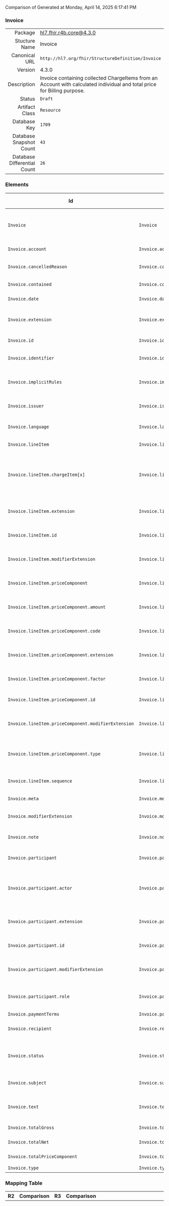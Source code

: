 Comparison of 
Generated at Monday, April 14, 2025 6:17:41 PM

### Invoice

|      |     |
| ---: | --- |
| Package | hl7.fhir.r4b.core@4.3.0 |
| Stucture Name | Invoice |
| Canonical URL | `http://hl7.org/fhir/StructureDefinition/Invoice` |
| Version | 4.3.0 |
| Description | Invoice containing collected ChargeItems from an Account with calculated individual and total price for Billing purpose. |
| Status | `Draft` |
| Artifact Class | `Resource` |
| Database Key | `1709` |
| Database Snapshot Count | `43` |
| Database Differential Count | `26` |

### Elements

| Id | Path | Name | Base Path | Short | Cardinality | Collated Type | Binding Strength | Binding Value Set |
| -- | ---- | ---- | --------- | ----- | ----------- | ------------- | ---------------- | ----------------- |
| `Invoice` | `Invoice` | `Invoice` | Invoice | Invoice containing ChargeItems from an Account | 0..* | Invoice |  |  |
| `Invoice.account` | `Invoice.account` | `account` | Invoice.account | Account that is being balanced | 0..1 | Reference(http://hl7.org/fhir/StructureDefinition/Account) |  |  |
| `Invoice.cancelledReason` | `Invoice.cancelledReason` | `cancelledReason` | Invoice.cancelledReason | Reason for cancellation of this Invoice | 0..1 | string |  |  |
| `Invoice.contained` | `Invoice.contained` | `contained` | DomainResource.contained | Contained, inline Resources | 0..* | Resource |  |  |
| `Invoice.date` | `Invoice.date` | `date` | Invoice.date | Invoice date / posting date | 0..1 | dateTime |  |  |
| `Invoice.extension` | `Invoice.extension` | `extension` | DomainResource.extension | Additional content defined by implementations | 0..* | Extension |  |  |
| `Invoice.id` | `Invoice.id` | `id` | Resource.id | Logical id of this artifact | 0..1 | id |  |  |
| `Invoice.identifier` | `Invoice.identifier` | `identifier` | Invoice.identifier | Business Identifier for item | 0..* | Identifier |  |  |
| `Invoice.implicitRules` | `Invoice.implicitRules` | `implicitRules` | Resource.implicitRules | A set of rules under which this content was created | 0..1 | uri |  |  |
| `Invoice.issuer` | `Invoice.issuer` | `issuer` | Invoice.issuer | Issuing Organization of Invoice | 0..1 | Reference(http://hl7.org/fhir/StructureDefinition/Organization) |  |  |
| `Invoice.language` | `Invoice.language` | `language` | Resource.language | Language of the resource content | 0..1 | code | `Required` | `http://hl7.org/fhir/ValueSet/all-languages` |
| `Invoice.lineItem` | `Invoice.lineItem` | `lineItem` | Invoice.lineItem | Line items of this Invoice | 0..* | BackboneElement |  |  |
| `Invoice.lineItem.chargeItem[x]` | `Invoice.lineItem.chargeItem[x]` | `chargeItem[x]` | Invoice.lineItem.chargeItem[x] | Reference to ChargeItem containing details of this line item or an inline billing code | 1..1 | CodeableConcept, Reference(http://hl7.org/fhir/StructureDefinition/ChargeItem) |  |  |
| `Invoice.lineItem.extension` | `Invoice.lineItem.extension` | `extension` | Element.extension | Additional content defined by implementations | 0..* | Extension |  |  |
| `Invoice.lineItem.id` | `Invoice.lineItem.id` | `id` | Element.id | Unique id for inter-element referencing | 0..1 | id |  |  |
| `Invoice.lineItem.modifierExtension` | `Invoice.lineItem.modifierExtension` | `modifierExtension` | BackboneElement.modifierExtension | Extensions that cannot be ignored even if unrecognized | 0..* | Extension |  |  |
| `Invoice.lineItem.priceComponent` | `Invoice.lineItem.priceComponent` | `priceComponent` | Invoice.lineItem.priceComponent | Components of total line item price | 0..* | BackboneElement |  |  |
| `Invoice.lineItem.priceComponent.amount` | `Invoice.lineItem.priceComponent.amount` | `amount` | Invoice.lineItem.priceComponent.amount | Monetary amount associated with this component | 0..1 | Money |  |  |
| `Invoice.lineItem.priceComponent.code` | `Invoice.lineItem.priceComponent.code` | `code` | Invoice.lineItem.priceComponent.code | Code identifying the specific component | 0..1 | CodeableConcept |  |  |
| `Invoice.lineItem.priceComponent.extension` | `Invoice.lineItem.priceComponent.extension` | `extension` | Element.extension | Additional content defined by implementations | 0..* | Extension |  |  |
| `Invoice.lineItem.priceComponent.factor` | `Invoice.lineItem.priceComponent.factor` | `factor` | Invoice.lineItem.priceComponent.factor | Factor used for calculating this component | 0..1 | decimal |  |  |
| `Invoice.lineItem.priceComponent.id` | `Invoice.lineItem.priceComponent.id` | `id` | Element.id | Unique id for inter-element referencing | 0..1 | id |  |  |
| `Invoice.lineItem.priceComponent.modifierExtension` | `Invoice.lineItem.priceComponent.modifierExtension` | `modifierExtension` | BackboneElement.modifierExtension | Extensions that cannot be ignored even if unrecognized | 0..* | Extension |  |  |
| `Invoice.lineItem.priceComponent.type` | `Invoice.lineItem.priceComponent.type` | `type` | Invoice.lineItem.priceComponent.type | base \| surcharge \| deduction \| discount \| tax \| informational | 1..1 | code | `Required` | `http://hl7.org/fhir/ValueSet/invoice-priceComponentType|4.3.0` |
| `Invoice.lineItem.sequence` | `Invoice.lineItem.sequence` | `sequence` | Invoice.lineItem.sequence | Sequence number of line item | 0..1 | positiveInt |  |  |
| `Invoice.meta` | `Invoice.meta` | `meta` | Resource.meta | Metadata about the resource | 0..1 | Meta |  |  |
| `Invoice.modifierExtension` | `Invoice.modifierExtension` | `modifierExtension` | DomainResource.modifierExtension | Extensions that cannot be ignored | 0..* | Extension |  |  |
| `Invoice.note` | `Invoice.note` | `note` | Invoice.note | Comments made about the invoice | 0..* | Annotation |  |  |
| `Invoice.participant` | `Invoice.participant` | `participant` | Invoice.participant | Participant in creation of this Invoice | 0..* | BackboneElement |  |  |
| `Invoice.participant.actor` | `Invoice.participant.actor` | `actor` | Invoice.participant.actor | Individual who was involved | 1..1 | Reference(http://hl7.org/fhir/StructureDefinition/Device), Reference(http://hl7.org/fhir/StructureDefinition/Organization), Reference(http://hl7.org/fhir/StructureDefinition/Patient), Reference(http://hl7.org/fhir/StructureDefinition/Practitioner), Reference(http://hl7.org/fhir/StructureDefinition/PractitionerRole), Reference(http://hl7.org/fhir/StructureDefinition/RelatedPerson) |  |  |
| `Invoice.participant.extension` | `Invoice.participant.extension` | `extension` | Element.extension | Additional content defined by implementations | 0..* | Extension |  |  |
| `Invoice.participant.id` | `Invoice.participant.id` | `id` | Element.id | Unique id for inter-element referencing | 0..1 | id |  |  |
| `Invoice.participant.modifierExtension` | `Invoice.participant.modifierExtension` | `modifierExtension` | BackboneElement.modifierExtension | Extensions that cannot be ignored even if unrecognized | 0..* | Extension |  |  |
| `Invoice.participant.role` | `Invoice.participant.role` | `role` | Invoice.participant.role | Type of involvement in creation of this Invoice | 0..1 | CodeableConcept |  |  |
| `Invoice.paymentTerms` | `Invoice.paymentTerms` | `paymentTerms` | Invoice.paymentTerms | Payment details | 0..1 | markdown |  |  |
| `Invoice.recipient` | `Invoice.recipient` | `recipient` | Invoice.recipient | Recipient of this invoice | 0..1 | Reference(http://hl7.org/fhir/StructureDefinition/Organization), Reference(http://hl7.org/fhir/StructureDefinition/Patient), Reference(http://hl7.org/fhir/StructureDefinition/RelatedPerson) |  |  |
| `Invoice.status` | `Invoice.status` | `status` | Invoice.status | draft \| issued \| balanced \| cancelled \| entered-in-error | 1..1 | code | `Required` | `http://hl7.org/fhir/ValueSet/invoice-status|4.3.0` |
| `Invoice.subject` | `Invoice.subject` | `subject` | Invoice.subject | Recipient(s) of goods and services | 0..1 | Reference(http://hl7.org/fhir/StructureDefinition/Group), Reference(http://hl7.org/fhir/StructureDefinition/Patient) |  |  |
| `Invoice.text` | `Invoice.text` | `text` | DomainResource.text | Text summary of the resource, for human interpretation | 0..1 | Narrative |  |  |
| `Invoice.totalGross` | `Invoice.totalGross` | `totalGross` | Invoice.totalGross | Gross total of this Invoice | 0..1 | Money |  |  |
| `Invoice.totalNet` | `Invoice.totalNet` | `totalNet` | Invoice.totalNet | Net total of this Invoice | 0..1 | Money |  |  |
| `Invoice.totalPriceComponent` | `Invoice.totalPriceComponent` | `totalPriceComponent` | Invoice.totalPriceComponent | Components of Invoice total | 0..* | Invoice.lineItem.priceComponent |  |  |
| `Invoice.type` | `Invoice.type` | `type` | Invoice.type | Type of Invoice | 0..1 | CodeableConcept |  |  |
### Mapping Table

| R2 | Comparison | R3 | Comparison | R4 | Comparison | R4B | Comparison | R5
| --- | --- | --- | --- | --- | --- | --- | --- | ---
| | | | | [Invoice](/docs/R4/Resources/Invoice.md)<br/> `http://hl7.org/fhir/StructureDefinition/Invoice\|4.0.1` | →→→→→→→<br/>`Equivalent`<br/>- DBKey: `1519`<br/>- Reviewed: `n/a`<br/>- By: `n/a`<br/>- Identical: `False`<br/>→→→→→→→<hr/>←←←←←←←<br/>`Equivalent`<br/>- DBKey: `1520`<br/>- Reviewed: `n/a`<br/>- By: `n/a`<br/>- Identical: `False`<br/>←←←←←←←| [Invoice](/docs/R4B/Resources/Invoice.md)<br/> `http://hl7.org/fhir/StructureDefinition/Invoice\|4.3.0` | →→→→→→→<br/>`SourceIsBroaderThanTarget`<br/>- DBKey: `994`<br/>- Reviewed: `n/a`<br/>- By: `n/a`<br/>- Identical: `False`<br/>→→→→→→→<hr/>←←←←←←←<br/>`SourceIsNarrowerThanTarget`<br/>- DBKey: `1223`<br/>- Reviewed: `n/a`<br/>- By: `n/a`<br/>- Identical: `False`<br/>←←←←←←←| [Invoice](/docs/R5/Resources/Invoice.md)<br/> `http://hl7.org/fhir/StructureDefinition/Invoice\|5.0.0` 

### Element Mappings


#### Map Group 0

This group is centered on the Structure Definition Invoice from hl7.fhir.r4b.core@4.3.0 (R4B, key 4).
All elements from this structure are listed while other structures only show contents that have relationships with those elements.

| *No Map* | Relationship | *No Map* | Relationship | [R4 Invoice](/docs/R4/Resources/Invoice.md)| Relationship | R4B Invoice| Relationship | [R5 Invoice](/docs/R5/Resources/Invoice.md)
| --- | --- | --- | --- | --- | --- | --- | --- | ---
| | | | | `Invoice`| _Equivalent_<br/>(28711/28712)| **`Invoice`**| →→→→ _SourceIsBroaderThanTarget_ →→→→ <br/>(43595)<hr/>←←←← _SourceIsNarrowerThanTarget_ ←←←← <br/>(43596)| `Invoice`
| | | | | `Invoice.id`| _Equivalent_<br/>(28713/28714)| **`Invoice.id`**| _Equivalent_<br/>(43597/43598)| `Invoice.id`
| | | | | `Invoice.meta`| _Equivalent_<br/>(28715/28716)| **`Invoice.meta`**| _Equivalent_<br/>(43599/43600)| `Invoice.meta`
| | | | | `Invoice.implicitRules`| _Equivalent_<br/>(28717/28718)| **`Invoice.implicitRules`**| _Equivalent_<br/>(43601/43602)| `Invoice.implicitRules`
| | | | | `Invoice.language`| _Equivalent_<br/>(28719/28720)| **`Invoice.language`**| _Equivalent_<br/>(43603/43604)| `Invoice.language`
| | | | | `Invoice.text`| _Equivalent_<br/>(28721/28722)| **`Invoice.text`**| _Equivalent_<br/>(43605/43606)| `Invoice.text`
| | | | | `Invoice.contained`| _Equivalent_<br/>(28723/28724)| **`Invoice.contained`**| _Equivalent_<br/>(43607/43608)| `Invoice.contained`
| | | | | `Invoice.extension`| _Equivalent_<br/>(28725/28726)| **`Invoice.extension`**| _Equivalent_<br/>(43609/43610)| `Invoice.extension`
| | | | | `Invoice.modifierExtension`| _Equivalent_<br/>(28727/28728)| **`Invoice.modifierExtension`**| _Equivalent_<br/>(43611/43612)| `Invoice.modifierExtension`
| | | | | `Invoice.identifier`| _Equivalent_<br/>(28729/28730)| **`Invoice.identifier`**| _Equivalent_<br/>(43613/43614)| `Invoice.identifier`
| | | | | `Invoice.status`| _Equivalent_<br/>(28731/28732)| **`Invoice.status`**| _Equivalent_<br/>(43615/43616)| `Invoice.status`
| | | | | `Invoice.cancelledReason`| _Equivalent_<br/>(28733/28734)| **`Invoice.cancelledReason`**| _Equivalent_<br/>(43617/43618)| `Invoice.cancelledReason`
| | | | | `Invoice.type`| _Equivalent_<br/>(28735/28736)| **`Invoice.type`**| _Equivalent_<br/>(43619/43620)| `Invoice.type`
| | | | | `Invoice.subject`| _Equivalent_<br/>(28737/28738)| **`Invoice.subject`**| _Equivalent_<br/>(43621/43622)| `Invoice.subject`
| | | | | `Invoice.recipient`| _Equivalent_<br/>(28739/28740)| **`Invoice.recipient`**| _Equivalent_<br/>(43623/43624)| `Invoice.recipient`
| | | | | `Invoice.date`| _Equivalent_<br/>(28741/28742)| **`Invoice.date`**| _Equivalent_<br/>(43625/43626)| `Invoice.date`
| | | | | `Invoice.participant`| _Equivalent_<br/>(28743/28744)| **`Invoice.participant`**| _Equivalent_<br/>(43627/43628)| `Invoice.participant`
| | | | | `Invoice.participant.id`| _Equivalent_<br/>(28745/28746)| **`Invoice.participant.id`**| _Equivalent_<br/>(43629/43630)| `Invoice.participant.id`
| | | | | `Invoice.participant.extension`| _Equivalent_<br/>(28747/28748)| **`Invoice.participant.extension`**| _Equivalent_<br/>(43631/43632)| `Invoice.participant.extension`
| | | | | `Invoice.participant.modifierExtension`| _Equivalent_<br/>(28749/28750)| **`Invoice.participant.modifierExtension`**| _Equivalent_<br/>(43633/43634)| `Invoice.participant.modifierExtension`
| | | | | `Invoice.participant.role`| _Equivalent_<br/>(28751/28752)| **`Invoice.participant.role`**| _Equivalent_<br/>(43635/43636)| `Invoice.participant.role`
| | | | | `Invoice.participant.actor`| _Equivalent_<br/>(28753/28754)| **`Invoice.participant.actor`**| _Equivalent_<br/>(43637/43638)| `Invoice.participant.actor`
| | | | | `Invoice.issuer`| _Equivalent_<br/>(28755/28756)| **`Invoice.issuer`**| _Equivalent_<br/>(43639/43640)| `Invoice.issuer`
| | | | | `Invoice.account`| _Equivalent_<br/>(28757/28758)| **`Invoice.account`**| _Equivalent_<br/>(43641/43642)| `Invoice.account`
| | | | | `Invoice.lineItem`| _Equivalent_<br/>(28759/28760)| **`Invoice.lineItem`**| _Equivalent_<br/>(43643/43644)| `Invoice.lineItem`
| | | | | `Invoice.lineItem.id`| _Equivalent_<br/>(28761/28762)| **`Invoice.lineItem.id`**| _Equivalent_<br/>(43645/43646)| `Invoice.lineItem.id`
| | | | | `Invoice.lineItem.extension`| _Equivalent_<br/>(28763/28764)| **`Invoice.lineItem.extension`**| _Equivalent_<br/>(43647/43648)| `Invoice.lineItem.extension`
| | | | | `Invoice.lineItem.modifierExtension`| _Equivalent_<br/>(28765/28766)| **`Invoice.lineItem.modifierExtension`**| _Equivalent_<br/>(43649/43650)| `Invoice.lineItem.modifierExtension`
| | | | | `Invoice.lineItem.sequence`| _Equivalent_<br/>(28767/28768)| **`Invoice.lineItem.sequence`**| _Equivalent_<br/>(43651/43652)| `Invoice.lineItem.sequence`
| | | | | `Invoice.lineItem.chargeItem[x]`| _Equivalent_<br/>(28769/28770)| **`Invoice.lineItem.chargeItem[x]`**| _Equivalent_<br/>(43653/43654)| `Invoice.lineItem.chargeItem[x]`
| | | | | `Invoice.lineItem.priceComponent`| _Equivalent_<br/>(28771/28772)| **`Invoice.lineItem.priceComponent`**| →→→→ _SourceIsBroaderThanTarget_ →→→→ <br/>(43655)<hr/>←←←← _SourceIsBroaderThanTarget_ ←←←← <br/>(43656)| `Invoice.lineItem.priceComponent`
| | | | | `Invoice.lineItem.priceComponent.id`| _Equivalent_<br/>(28773/28774)| **`Invoice.lineItem.priceComponent.id`**| | | 
| | | | | `Invoice.lineItem.priceComponent.extension`| _Equivalent_<br/>(28775/28776)| **`Invoice.lineItem.priceComponent.extension`**| | | 
| | | | | `Invoice.lineItem.priceComponent.modifierExtension`| _Equivalent_<br/>(28777/28778)| **`Invoice.lineItem.priceComponent.modifierExtension`**| | | 
| | | | | `Invoice.lineItem.priceComponent.type`| _Equivalent_<br/>(28779/28780)| **`Invoice.lineItem.priceComponent.type`**| | | 
| | | | | `Invoice.lineItem.priceComponent.code`| _Equivalent_<br/>(28781/28782)| **`Invoice.lineItem.priceComponent.code`**| | | 
| | | | | `Invoice.lineItem.priceComponent.factor`| _Equivalent_<br/>(28783/28784)| **`Invoice.lineItem.priceComponent.factor`**| | | 
| | | | | `Invoice.lineItem.priceComponent.amount`| _Equivalent_<br/>(28785/28786)| **`Invoice.lineItem.priceComponent.amount`**| | | 
| | | | | `Invoice.totalPriceComponent`| _Equivalent_<br/>(28787/28788)| **`Invoice.totalPriceComponent`**| →→→→ _SourceIsBroaderThanTarget_ →→→→ <br/>(43664)<hr/>←←←← _SourceIsBroaderThanTarget_ ←←←← <br/>(43665)| `Invoice.totalPriceComponent`
| | | | | `Invoice.totalNet`| _Equivalent_<br/>(28789/28790)| **`Invoice.totalNet`**| _Equivalent_<br/>(43666/43667)| `Invoice.totalNet`
| | | | | `Invoice.totalGross`| _Equivalent_<br/>(28791/28792)| **`Invoice.totalGross`**| _Equivalent_<br/>(43668/43669)| `Invoice.totalGross`
| | | | | `Invoice.paymentTerms`| _Equivalent_<br/>(28793/28794)| **`Invoice.paymentTerms`**| _Equivalent_<br/>(43670/43671)| `Invoice.paymentTerms`
| | | | | `Invoice.note`| _Equivalent_<br/>(28795/28796)| **`Invoice.note`**| _Equivalent_<br/>(43672/43673)| `Invoice.note`
| | | | | *43 of 43 elements used* | | *43 of 43 elements used* | | *36 of 39 elements used* <br/>remaining elements:<br/>`Invoice.creation`, `Invoice.lineItem.serviced[x]`, `Invoice.period[x]`

